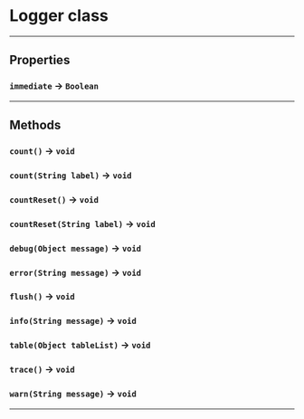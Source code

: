 # Logger class
---
## Properties

### `immediate` → `Boolean`

---
## Methods
### `count()` → `void`
### `count(String label)` → `void`
### `countReset()` → `void`
### `countReset(String label)` → `void`
### `debug(Object message)` → `void`
### `error(String message)` → `void`
### `flush()` → `void`
### `info(String message)` → `void`
### `table(Object tableList)` → `void`
### `trace()` → `void`
### `warn(String message)` → `void`
---
